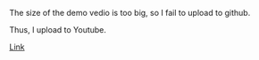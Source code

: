 The size of the demo vedio is too big, so I fail to upload to github.

Thus, I upload to Youtube.

[Link](https://youtu.be/6UBKieFu02k)
